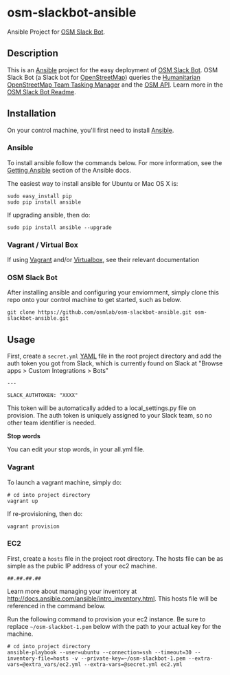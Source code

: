 # osm-slackbot-ansible

Ansible Project for [OSM Slack Bot](https://github.com/osmlab/osm-slackbot).

## Description

This is an [Ansible](https://www.ansible.com/) project for the easy deployment of [OSM Slack Bot](https://github.com/osmlab/osm-slackbot).  OSM Slack Bot (a Slack bot for [OpenStreetMap](http://openstreetmap.org/)) queries the [Humanitarian OpenStreetMap Team Tasking Manager](https://github.com/hotosm/osm-tasking-manager2) and the [OSM API](https://api.openStreetMap.org/api/0.6/).  Learn more in the [OSM Slack Bot Readme](https://github.com/osmlab/osm-slackbot/blob/master/README.rst).

## Installation

On your control machine, you'll first need to install [Ansible](https://www.ansible.com/).

### Ansible

To install ansible follow the commands below.  For more information, see the [Getting Ansible](http://docs.ansible.com/ansible/intro_installation.html#getting-ansible) section of the Ansible docs.

The easiest way to install ansible for Ubuntu or Mac OS X is:

```
sudo easy_install pip
sudo pip install ansible
```

If upgrading ansible, then do:

```
sudo pip install ansible --upgrade
```

### Vagrant / Virtual Box

If using [Vagrant](https://www.vagrantup.com/) and/or [Virtualbox](https://www.virtualbox.org/), see their relevant documentation

### OSM Slack Bot

After installing ansible and configuring your enviornment, simply clone this repo onto your control machine to get started, such as below.

```
git clone https://github.com/osmlab/osm-slackbot-ansible.git osm-slackbot-ansible.git
```

## Usage

First, create a `secret.yml` [YAML](https://en.wikipedia.org/wiki/YAML) file in the root project directory and add the auth token you got from Slack, which is currently found on Slack at "Browse apps > Custom Integrations > Bots"

```
---

SLACK_AUTHTOKEN: "XXXX"
```

This token will be automatically added to a local_settings.py file on provision.  The auth token is uniquely assigned to your Slack team, so no other team identifier is needed.

**Stop words**

You can edit your stop words, in your all.yml file.

### Vagrant

To launch a vagrant machine, simply do:

```
# cd into project directory
vagrant up
```

If re-provisioning, then do:

```
vagrant provision
```

### EC2

First, create a `hosts` file in the project root directory.  The hosts file can be as simple as the public IP address of your ec2 machine.

```
##.##.##.##
```

Learn more about managing your inventory at http://docs.ansible.com/ansible/intro_inventory.html.  This hosts file will be referenced in the command below.

Run the following command to provision your ec2 instance.  Be sure to replace `~/osm-slackbot-1.pem` below with the path to your actual key for the machine.

```
# cd into project directory
ansible-playbook --user=ubuntu --connection=ssh --timeout=30 --inventory-file=hosts -v --private-key=~/osm-slackbot-1.pem --extra-vars=@extra_vars/ec2.yml --extra-vars=@secret.yml ec2.yml
 ```
